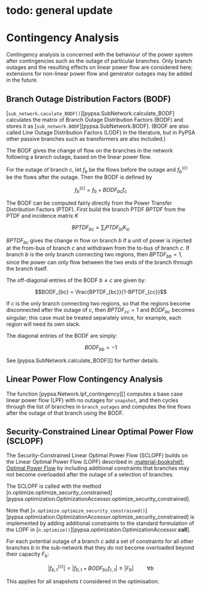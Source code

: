 # todo: general update

# Contingency Analysis

Contingency analysis is concerned with the behaviour of the power
system after contingencies such as the outage of particular branches.
Only branch outages and the resulting effects on linear power flow are
considered here; extensions for non-linear power flow and generator
outages may be added in the future.

## Branch Outage Distribution Factors (BODF)

[`sub_network.caculate_BODF()`][pypsa.SubNetwork.calculate_BODF] calculates the matrix of Branch Outage
Distribution Factors (BODF) and stores it as
[`sub_network.BODF`][pypsa.SubNetwork.BODF]. (BODF are also called Line Outage Distribution
Factors (LODF) in the literature, but in PyPSA other passive branches
such as transformers are also included.)

The BODF gives the change of flow on the branches in the network
following a branch outage, based on the linear power flow.

For the outage of branch $c$, let $f_b$ be the flows
before the outage and $f_b^{(c)}$ be the flows after the
outage. Then the BODF is defined by

$$f_b^{(c)} = f_b + BODF_{bc}f_{c}$$

The BODF can be computed fairly directly from the Power Transfer
Distribution Factors (PTDF). First build the branch PTDF $BPTDF$
from the PTDF and incidence matrix $K$

$$BPTDF_{bc} = \sum_{i} PTDF_{bi} K_{ic}$$

$BPTDF_{bc}$ gives the change in flow on branch $b$ if a
unit of power is injected at the from-bus of branch $c$ and
withdrawn from the to-bus of branch $c$. If branch $b$ is
the only branch connecting two regions, then $BPTDF_{bb} = 1$,
since the power can only flow between the two ends of the branch
through the branch itself.

The off-diagonal entries of the BODF $b \neq c$  are given by:

$$BODF_{bc} = \frac{BPTDF_{bc}}{1-BPTDF_{cc}}$$

If $c$ is the only branch connecting two regions, so that the
regions become disconnected after the outage of $c$, then
$BPTDF_{cc} = 1$ and $BODF_{bc}$ becomes singular; this
case must be treated separately since, for example, each region will
need its own slack.

The diagonal entries of the BODF are simply:

$$BODF_{bb} = -1$$

See [pypsa.SubNetwork.calculate_BODF][] for further details.

## Linear Power Flow Contingency Analysis

The function [pypsa.Network.lpf_contingency][] computes a base
case linear power flow (LPF) with no outages for `snapshot`, and
then cycles through the list of branches in `branch_outages` and
computes the line flows after the outage of that branch using the BODF.

## Security-Constrained Linear Optimal Power Flow (SCLOPF)

The Security-Constrained Linear Optimal Power Flow (SCLOPF) builds on
the Linear Optimal Power Flow (LOPF) described in
[:material-bookshelf: Optimal Power Flow](/user-guide/optimal-power-flow) by including additional constraints that
branches may not become overloaded after the outage of a selection of
branches.

The SCLOPF is called with the method [n.optimize.optimize_security_constrained][pypsa.optimization.OptimizationAccessor.optimize_security_constrained].

Note that
[`n.optimize.optimize_security_constrained()`][pypsa.optimization.OptimizationAccessor.optimize_security_constrained] is implemented by adding
additional constraints to the standard formulation of the LOPF in
[`n.optimize()`][pypsa.optimization.OptimizationAccessor.__call__].

For each potential outage of a branch $c$ add a set of
constraints for all other branches $b$ in the sub-network that
they do not become overloaded beyond their capacity $F_b$:

$$|f_{b,t}^{(c)}| = |f_{b,t} + BODF_{bc}f_{c,t}| \leq |F_b| \hspace{1cm} \forall b$$

This applies for all snapshots $t$ considered in the optimisation.
